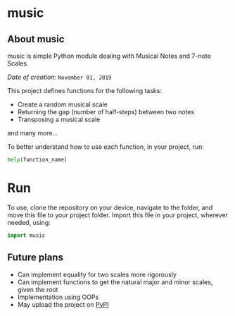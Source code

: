 # music

## About music

music is simple Python module dealing with Musical Notes and 7-note Scales.

*Date of creation:* `November 01, 2019`

This project defines functions for the following tasks:
- Create a random musical scale
- Returning the gap (number of half-steps) between two notes
- Transposing a musical scale

and many more...

To better understand how to use each function, in your project, run:

```python
help(function_name)
```

# Run
To use, clone the repository on your device, navigate to the folder, and move this file to your project folder. Import this file in your project, wherever needed, using:

```python
import music
```

## Future plans

- Can implement equality for two scales more rigorously
- Can implement functions to get the natural major and minor scales, given the root
- Implementation using OOPs
- May upload the project on [PyPI](https://pypi.org/)
